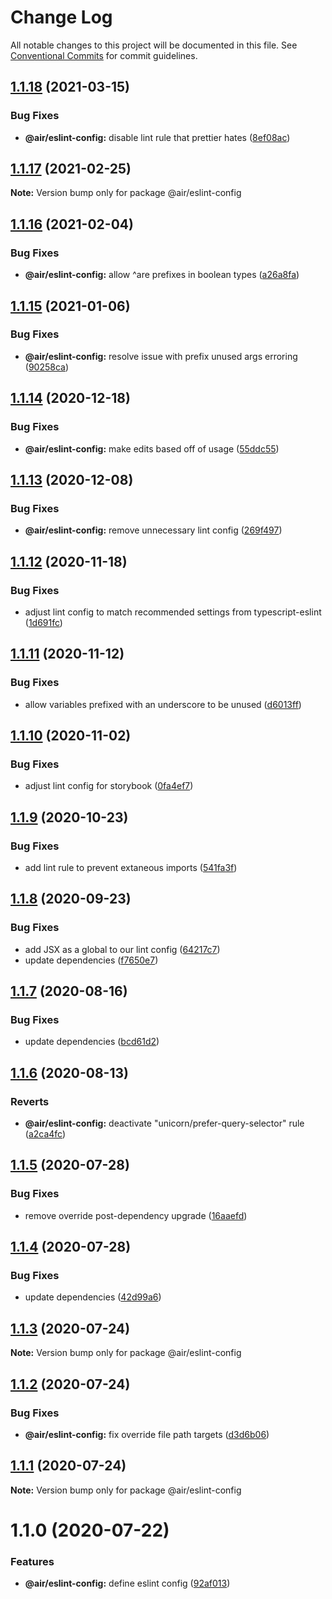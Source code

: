 # Change Log

All notable changes to this project will be documented in this file.
See [Conventional Commits](https://conventionalcommits.org) for commit guidelines.

## [1.1.18](https://github.com/AirLabsTeam/web-core/compare/@air/eslint-config@1.1.17...@air/eslint-config@1.1.18) (2021-03-15)

### Bug Fixes

- **@air/eslint-config:** disable lint rule that prettier hates ([8ef08ac](https://github.com/AirLabsTeam/web-core/commit/8ef08ac54ff6c23843080752d7518d1ec7ead1e1))

## [1.1.17](https://github.com/AirLabsTeam/web-core/compare/@air/eslint-config@1.1.16...@air/eslint-config@1.1.17) (2021-02-25)

**Note:** Version bump only for package @air/eslint-config

## [1.1.16](https://github.com/AirLabsTeam/web-core/compare/@air/eslint-config@1.1.15...@air/eslint-config@1.1.16) (2021-02-04)

### Bug Fixes

- **@air/eslint-config:** allow ^are prefixes in boolean types ([a26a8fa](https://github.com/AirLabsTeam/web-core/commit/a26a8fa289439bec266f667ecc6bf09d4ef94360))

## [1.1.15](https://github.com/AirLabsTeam/web-core/compare/@air/eslint-config@1.1.14...@air/eslint-config@1.1.15) (2021-01-06)

### Bug Fixes

- **@air/eslint-config:** resolve issue with prefix unused args erroring ([90258ca](https://github.com/AirLabsTeam/web-core/commit/90258ca1a83a2e0f4ec037c84ae0481ebb1dd138))

## [1.1.14](https://github.com/AirLabsTeam/web-core/compare/@air/eslint-config@1.1.13...@air/eslint-config@1.1.14) (2020-12-18)

### Bug Fixes

- **@air/eslint-config:** make edits based off of usage ([55ddc55](https://github.com/AirLabsTeam/web-core/commit/55ddc555a5c37f95fd053583cf478e9067647f11))

## [1.1.13](https://github.com/AirLabsTeam/web-core/compare/@air/eslint-config@1.1.12...@air/eslint-config@1.1.13) (2020-12-08)

### Bug Fixes

- **@air/eslint-config:** remove unnecessary lint config ([269f497](https://github.com/AirLabsTeam/web-core/commit/269f4976185a5843c67a6724d75b29254933e2a9))

## [1.1.12](https://github.com/AirLabsTeam/web-core/compare/@air/eslint-config@1.1.11...@air/eslint-config@1.1.12) (2020-11-18)

### Bug Fixes

- adjust lint config to match recommended settings from typescript-eslint ([1d691fc](https://github.com/AirLabsTeam/web-core/commit/1d691fc3097ee568c5d2c68ceb4f9505e9cd83d0))

## [1.1.11](https://github.com/AirLabsTeam/web-core/compare/@air/eslint-config@1.1.10...@air/eslint-config@1.1.11) (2020-11-12)

### Bug Fixes

- allow variables prefixed with an underscore to be unused ([d6013ff](https://github.com/AirLabsTeam/web-core/commit/d6013ffc47c2cebd3e1551ecbc1bc0fcfa9c671a))

## [1.1.10](https://github.com/AirLabsTeam/web-core/compare/@air/eslint-config@1.1.9...@air/eslint-config@1.1.10) (2020-11-02)

### Bug Fixes

- adjust lint config for storybook ([0fa4ef7](https://github.com/AirLabsTeam/web-core/commit/0fa4ef7774eef0b3bd11f3acb975ccbe366faf5f))

## [1.1.9](https://github.com/AirLabsTeam/web-core/compare/@air/eslint-config@1.1.8...@air/eslint-config@1.1.9) (2020-10-23)

### Bug Fixes

- add lint rule to prevent extaneous imports ([541fa3f](https://github.com/AirLabsTeam/web-core/commit/541fa3f24451c0d8176af3ca70608290dbcb87c1))

## [1.1.8](https://github.com/AirLabsTeam/web-core/compare/@air/eslint-config@1.1.7...@air/eslint-config@1.1.8) (2020-09-23)

### Bug Fixes

- add JSX as a global to our lint config ([64217c7](https://github.com/AirLabsTeam/web-core/commit/64217c72f9d3c56517542d2756bdb6473a0c8872))
- update dependencies ([f7650e7](https://github.com/AirLabsTeam/web-core/commit/f7650e758d3799f646416e110452067857732b83))

## [1.1.7](https://github.com/AirLabsTeam/web-core/compare/@air/eslint-config@1.1.6...@air/eslint-config@1.1.7) (2020-08-16)

### Bug Fixes

- update dependencies ([bcd61d2](https://github.com/AirLabsTeam/web-core/commit/bcd61d263cbc5b4ce5af4f4b371b1328429cbac7))

## [1.1.6](https://github.com/AirLabsTeam/web-core/compare/@air/eslint-config@1.1.5...@air/eslint-config@1.1.6) (2020-08-13)

### Reverts

- **@air/eslint-config:** deactivate "unicorn/prefer-query-selector" rule ([a2ca4fc](https://github.com/AirLabsTeam/web-core/commit/a2ca4fc3b1b8db00cf872aac5b78b3f9925bb3b7))

## [1.1.5](https://github.com/AirLabsTeam/web-core/compare/@air/eslint-config@1.1.4...@air/eslint-config@1.1.5) (2020-07-28)

### Bug Fixes

- remove override post-dependency upgrade ([16aaefd](https://github.com/AirLabsTeam/web-core/commit/16aaefd09121497a85652d017b90fddb628faee7))

## [1.1.4](https://github.com/AirLabsTeam/web-core/compare/@air/eslint-config@1.1.3...@air/eslint-config@1.1.4) (2020-07-28)

### Bug Fixes

- update dependencies ([42d99a6](https://github.com/AirLabsTeam/web-core/commit/42d99a627b1df4f1607ae369be43e4488a5d4a38))

## [1.1.3](https://github.com/AirLabsTeam/web-core/compare/@air/eslint-config@1.1.2...@air/eslint-config@1.1.3) (2020-07-24)

**Note:** Version bump only for package @air/eslint-config

## [1.1.2](https://github.com/AirLabsTeam/web-core/compare/@air/eslint-config@1.1.1...@air/eslint-config@1.1.2) (2020-07-24)

### Bug Fixes

- **@air/eslint-config:** fix override file path targets ([d3d6b06](https://github.com/AirLabsTeam/web-core/commit/d3d6b061111f7ca6e54b71513f4d24ace3824290))

## [1.1.1](https://github.com/AirLabsTeam/web-core/compare/@air/eslint-config@1.1.0...@air/eslint-config@1.1.1) (2020-07-24)

**Note:** Version bump only for package @air/eslint-config

# 1.1.0 (2020-07-22)

### Features

- **@air/eslint-config:** define eslint config ([92af013](https://github.com/AirLabsTeam/web-core/commit/92af013158635a2300574d533b544208dbb57e56))
